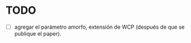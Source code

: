 # TODO
- [ ] agregar el parámetro amorfo, extensión de WCP (después de que se publique el
      paper).

